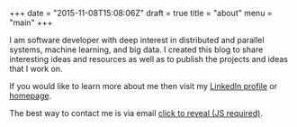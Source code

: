 +++
date = "2015-11-08T15:08:06Z"
draft = true
title = "about"
menu = "main"
+++

I am software developer with deep interest in distributed and parallel systems, machine learning, and big data. I created this blog to share interesting ideas and resources as well as to publish the projects and ideas that I work on.

If you would like to learn more about me then visit my [LinkedIn profile](https://uk.linkedin.com/in/jaroslawhirniak) or [homepage](http://hirniak.com/).

The best way to contact me is via email <a id="mm" href="mailto:nospam@thanks.com">click to reveal (JS required)</a>.

<script type='text/javascript'>
$("#mm > a").click(function () {
	  var secret = function () { return atob('akBoaXJuaWFrLmluZm8='); }
      $(this).attr("href", 'mailto:' + secret);
      $(this).value(secret);
      $(this).off("click");
      $(this).click();
  });
</script>
